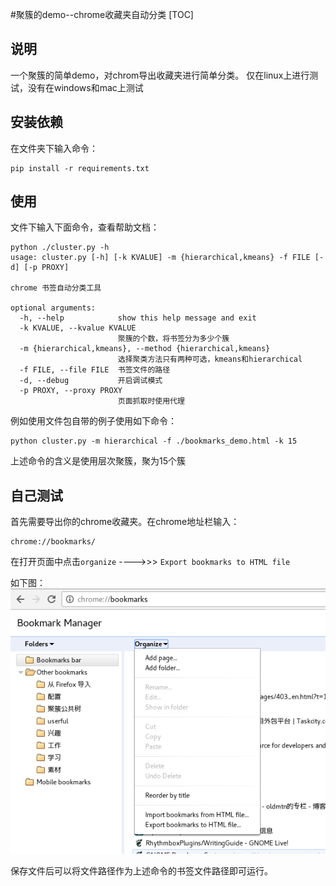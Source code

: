 #聚簇的demo--chrome收藏夹自动分类
[TOC]

## 说明

一个聚簇的简单demo，对chrom导出收藏夹进行简单分类。
仅在linux上进行测试，没有在windows和mac上测试

## 安装依赖

在文件夹下输入命令：
```shell
pip install -r requirements.txt
```

## 使用

文件下输入下面命令，查看帮助文档：
```shell
python ./cluster.py -h
usage: cluster.py [-h] [-k KVALUE] -m {hierarchical,kmeans} -f FILE [-d] [-p PROXY]

chrome 书签自动分类工具

optional arguments:
  -h, --help            show this help message and exit
  -k KVALUE, --kvalue KVALUE
                        聚簇的个数，将书签分为多少个簇
  -m {hierarchical,kmeans}, --method {hierarchical,kmeans}
                        选择聚类方法只有两种可选，kmeans和hierarchical
  -f FILE, --file FILE  书签文件的路径
  -d, --debug           开启调试模式
  -p PROXY, --proxy PROXY
                        页面抓取时使用代理
```
例如使用文件包自带的例子使用如下命令：
```shell
python cluster.py -m hierarchical -f ./bookmarks_demo.html -k 15
```
上述命令的含义是使用层次聚簇，聚为15个簇

## 自己测试
首先需要导出你的chrome收藏夹。在chrome地址栏输入：
```plain
chrome://bookmarks/
```
在打开页面中点击`organize` ---->>> `Export bookmarks to HTML file`

如下图：
 ![](./screenshot.png) 

保存文件后可以将文件路径作为上述命令的书签文件路径即可运行。
